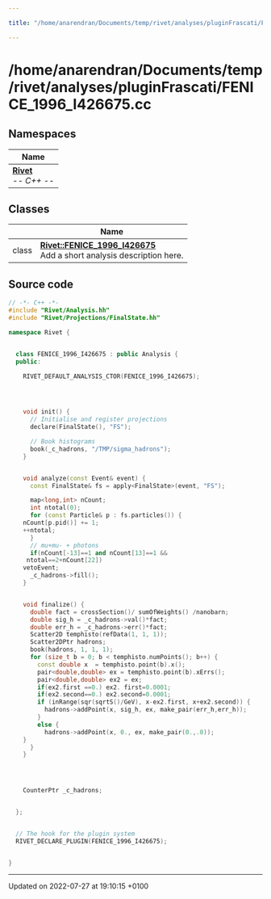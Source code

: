 ```yaml
---

title: "/home/anarendran/Documents/temp/rivet/analyses/pluginFrascati/FENICE_1996_I426675.cc"

---
```


# /home/anarendran/Documents/temp/rivet/analyses/pluginFrascati/FENICE_1996_I426675.cc



## Namespaces

| Name           |
| -------------- |
| **[Rivet](http://example.org/namespaces/namespacerivet/)** <br>-*- C++ -*-  |

## Classes

|                | Name           |
| -------------- | -------------- |
| class | **[Rivet::FENICE_1996_I426675](http://example.org/classes/classrivet_1_1fenice__1996__i426675/)** <br>Add a short analysis description here.  |




## Source code

```cpp
// -*- C++ -*-
#include "Rivet/Analysis.hh"
#include "Rivet/Projections/FinalState.hh"

namespace Rivet {


  class FENICE_1996_I426675 : public Analysis {
  public:

    RIVET_DEFAULT_ANALYSIS_CTOR(FENICE_1996_I426675);




    void init() {
      // Initialise and register projections
      declare(FinalState(), "FS");

      // Book histograms
      book(_c_hadrons, "/TMP/sigma_hadrons");
    }


    void analyze(const Event& event) {
      const FinalState& fs = apply<FinalState>(event, "FS");

      map<long,int> nCount;
      int ntotal(0);
      for (const Particle& p : fs.particles()) {
    nCount[p.pid()] += 1;
    ++ntotal;
      }
      // mu+mu- + photons
      if(nCount[-13]==1 and nCount[13]==1 &&
     ntotal==2+nCount[22])
    vetoEvent;
      _c_hadrons->fill();
    }


    void finalize() {
      double fact = crossSection()/ sumOfWeights() /nanobarn;
      double sig_h = _c_hadrons->val()*fact;
      double err_h = _c_hadrons->err()*fact;
      Scatter2D temphisto(refData(1, 1, 1));
      Scatter2DPtr hadrons;
      book(hadrons, 1, 1, 1);
      for (size_t b = 0; b < temphisto.numPoints(); b++) {
        const double x  = temphisto.point(b).x();
        pair<double,double> ex = temphisto.point(b).xErrs();
        pair<double,double> ex2 = ex;
        if(ex2.first ==0.) ex2. first=0.0001;
        if(ex2.second==0.) ex2.second=0.0001;
        if (inRange(sqr(sqrtS()/GeV), x-ex2.first, x+ex2.second)) {
          hadrons->addPoint(x, sig_h, ex, make_pair(err_h,err_h));
        }
        else {
          hadrons->addPoint(x, 0., ex, make_pair(0.,.0));
    }
      }
    }




    CounterPtr _c_hadrons;


  };


  // The hook for the plugin system
  RIVET_DECLARE_PLUGIN(FENICE_1996_I426675);


}
```


-------------------------------

Updated on 2022-07-27 at 19:10:15 +0100
